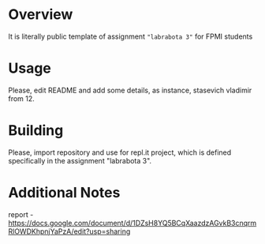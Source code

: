 # Overview

It is literally public template of assignment `"labrabota 3"` for FPMI students

# Usage

Please, edit README and add some details, as instance, stasevich vladimir from 12.

# Building

Please, import repository and use for repl.it project, which is defined specifically in the assignment "labrabota 3".

# Additional Notes

report - https://docs.google.com/document/d/1DZsH8YQ5BCqXaazdzAGvkB3cnqrmRlOWDKhpnjYaPzA/edit?usp=sharing  
